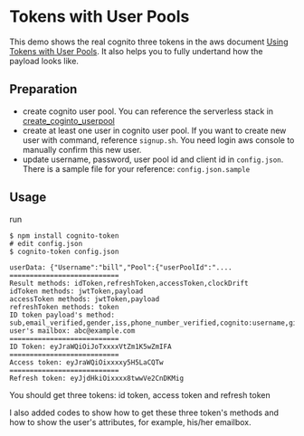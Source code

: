 # Tokens with User Pools

This demo shows the real cognito three tokens in the aws document [Using Tokens with User Pools](https://amzn.to/2fo77UI). It also helps you to fully undertand how the payload looks like. 

## Preparation

* create cognito user pool. You can reference the serverless stack in [create_coginto_userpool](https://github.com/serverless-projects/serverless-authorizers/blob/master/cognito/create_coginto_userpool/serverless.yml)
* create at least one user in cognito user pool. If you want to create new user with command, reference `signup.sh`. You need login aws console to manually confirm this new user.
* update username, password, user pool id and client id in `config.json`. There is a sample file for your reference: `config.json.sample`

## Usage

run 

    $ npm install cognito-token
    # edit config.json
    $ cognito-token config.json
    
    userData: {"Username":"bill","Pool":{"userPoolId":"....
    ===========================
    Result methods: idToken,refreshToken,accessToken,clockDrift
    idToken methods: jwtToken,payload
    accessToken methods: jwtToken,payload
    refreshToken methods: token
    ID token payload's method: sub,email_verified,gender,iss,phone_number_verified,cognito:username,given_name,aud,event_id,token_use,auth_time,phone_number,exp,iat,family_name,email
    user's mailbox: abc@example.com
    ===========================
    ID Token: eyJraWQiOiJoTxxxxVtZm1K5wZmIFA
    ===========================
    Access token: eyJraWQiOixxxxy5H5LaCQTw
    ===========================
    Refresh token: eyJjdHkiOixxxx8twwVe2CnDKMig

You should get three tokens: id token, access token and refresh token

I also added codes to show how to get these three token's methods and how to show the user's attributes, for example, his/her emailbox.

